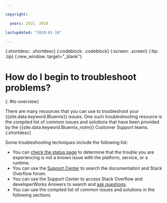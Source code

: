 ```yaml
---

copyright:

  years: 2015, 2018

lastupdated: "2018-01-10"

---
```


{:shortdesc: .shortdesc}
{:codeblock: .codeblock}
{:screen: .screen}
{:tip: .tip}
{:new_window: target="_blank"}


# How do I begin to troubleshoot problems?
{: #ts-overview}

There are many resources that you can use to troubleshoot your {{site.data.keyword.Bluemix}} issues. One such troubleshooting resource is the compiled list of common issues and solutions that have been provided by the {{site.data.keyword.Bluemix_notm}} Customer Support teams.
{:shortdesc}

Some troubleshooting techniques include the following list:
* You can [check the status page](/docs/get-support/ViewStatus.html#viewing-bluemix-status) to determine that the trouble you are experiencing is not a known issue with the platform, service, or a runtime.
* You can use the [Support Center](/docs/get-support/howtogetsupport.html#using-avatar) to search the documentation and Stack Overflow forum.
* You can use the Support Center to access Stack Overflow and developerWorks Answers to search and [ask questions](/docs/get-support/howtogetsupport.html#asking-a-question).
* You can use the compiled list of common issues and solutions in the following sections.
